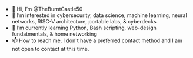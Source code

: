 - 👋 Hi, I’m @TheBurntCastle50
- 👀 I’m interested in cybersecurity, data science, machine learning, neural networks, RISC-V architecture, portable labs, & cyberdecks
- 🌱 I’m currently learning Python, Bash scripting, web-design fundatmentals, & home networking
- 📫 How to reach me, I don't have a preferred contact method and I am not open to contact at this time.
